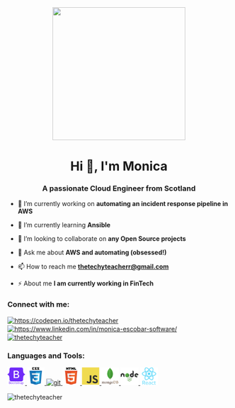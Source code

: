 <div align="center">
  <img src="https://media.giphy.com/media/tPq9A9nvc0SAcqttbc/giphy.gif" width="300" height="300"/>
</div>

<h1 align="center">Hi 👋, I'm Monica</h1>
<h3 align="center">A passionate Cloud Engineer from Scotland</h3>

- 🔭 I’m currently working on **automating an incident response pipeline in AWS**

- 🌱 I’m currently learning **Ansible**

- 👯 I’m looking to collaborate on **any Open Source projects**

- 💬 Ask me about **AWS and automating (obsessed!)**

- 📫 How to reach me **thetechyteacherr@gmail.com**

- ⚡ About me **I am currently working in FinTech**

<h3 align="left">Connect with me:</h3>
<p align="left">
<a href="https://codepen.io/https://codepen.io/thetechyteacher" target="blank"><img align="center" src="https://raw.githubusercontent.com/rahuldkjain/github-profile-readme-generator/master/src/images/icons/Social/codepen.svg" alt="https://codepen.io/thetechyteacher" height="30" width="40" /></a>
<a href="https://linkedin.com/in/https://www.linkedin.com/in/monica-escobar-software/" target="blank"><img align="center" src="https://raw.githubusercontent.com/rahuldkjain/github-profile-readme-generator/master/src/images/icons/Social/linked-in-alt.svg" alt="https://www.linkedin.com/in/monica-escobar-software/" height="30" width="40" /></a>
<a href="https://instagram.com/thetechyteacher" target="blank"><img align="center" src="https://raw.githubusercontent.com/rahuldkjain/github-profile-readme-generator/master/src/images/icons/Social/instagram.svg" alt="thetechyteacher" height="30" width="40" /></a>
</p>

<h3 align="left">Languages and Tools:</h3>
<p align="left"> <a href="https://getbootstrap.com" target="_blank" rel="noreferrer"> <img src="https://raw.githubusercontent.com/devicons/devicon/master/icons/bootstrap/bootstrap-plain-wordmark.svg" alt="bootstrap" width="40" height="40"/> </a> <a href="https://www.w3schools.com/css/" target="_blank" rel="noreferrer"> <img src="https://raw.githubusercontent.com/devicons/devicon/master/icons/css3/css3-original-wordmark.svg" alt="css3" width="40" height="40"/> </a> <a href="https://git-scm.com/" target="_blank" rel="noreferrer"> <img src="https://www.vectorlogo.zone/logos/git-scm/git-scm-icon.svg" alt="git" width="40" height="40"/> </a> <a href="https://www.w3.org/html/" target="_blank" rel="noreferrer"> <img src="https://raw.githubusercontent.com/devicons/devicon/master/icons/html5/html5-original-wordmark.svg" alt="html5" width="40" height="40"/> </a> <a href="https://developer.mozilla.org/en-US/docs/Web/JavaScript" target="_blank" rel="noreferrer"> <img src="https://raw.githubusercontent.com/devicons/devicon/master/icons/javascript/javascript-original.svg" alt="javascript" width="40" height="40"/> </a> <a href="https://www.mongodb.com/" target="_blank" rel="noreferrer"> <img src="https://raw.githubusercontent.com/devicons/devicon/master/icons/mongodb/mongodb-original-wordmark.svg" alt="mongodb" width="40" height="40"/> </a> <a href="https://nodejs.org" target="_blank" rel="noreferrer"> <img src="https://raw.githubusercontent.com/devicons/devicon/master/icons/nodejs/nodejs-original-wordmark.svg" alt="nodejs" width="40" height="40"/> </a> <a href="https://reactjs.org/" target="_blank" rel="noreferrer"> <img src="https://raw.githubusercontent.com/devicons/devicon/master/icons/react/react-original-wordmark.svg" alt="react" width="40" height="40"/> </a> </p>

<p><img align="center" src="https://github-readme-streak-stats.herokuapp.com/?user=thetechyteacher&" alt="thetechyteacher" /></p>

